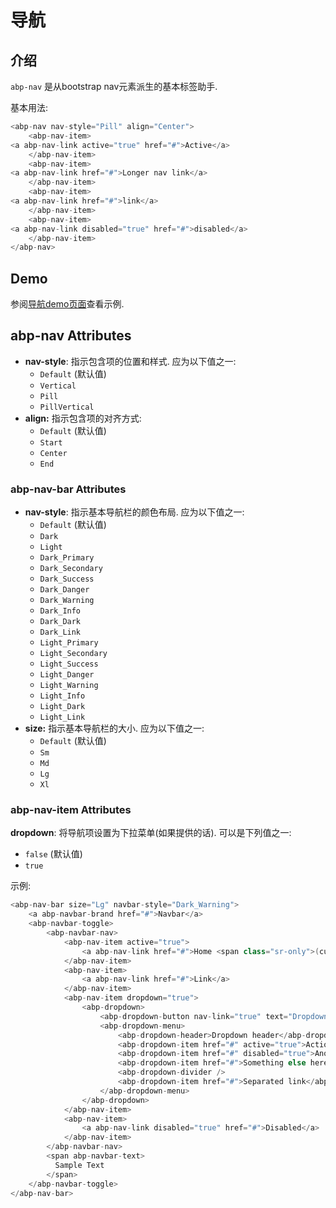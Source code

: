 # 导航

## 介绍

`abp-nav` 是从bootstrap nav元素派生的基本标签助手.

基本用法:

````csharp
<abp-nav nav-style="Pill" align="Center">
    <abp-nav-item>
<a abp-nav-link active="true" href="#">Active</a>
    </abp-nav-item>
    <abp-nav-item>
<a abp-nav-link href="#">Longer nav link</a>
    </abp-nav-item>
    <abp-nav-item>
<a abp-nav-link href="#">link</a>
    </abp-nav-item>
    <abp-nav-item>
<a abp-nav-link disabled="true" href="#">disabled</a>
    </abp-nav-item>
</abp-nav>
````

## Demo

参阅[导航demo页面](https://bootstrap-taghelpers.abp.io/Components/Navs)查看示例.

## abp-nav Attributes

- **nav-style**:  指示包含项的位置和样式. 应为以下值之一:
  * `Default` (默认值)
  * `Vertical`
  * `Pill`
  * `PillVertical`
- **align:** 指示包含项的对齐方式:
  * `Default` (默认值)
  * `Start`
  * `Center`
  * `End`

### abp-nav-bar Attributes

- **nav-style**:  指示基本导航栏的颜色布局. 应为以下值之一:
  * `Default` (默认值)
  * `Dark`
  * `Light`
  * `Dark_Primary`
  * `Dark_Secondary`
  * `Dark_Success`
  * `Dark_Danger`
  * `Dark_Warning`
  * `Dark_Info`
  * `Dark_Dark`
  * `Dark_Link`
  * `Light_Primary`
  * `Light_Secondary`
  * `Light_Success`
  * `Light_Danger`
  * `Light_Warning`
  * `Light_Info`
  * `Light_Dark`
  * `Light_Link`
- **size:** 指示基本导航栏的大小. 应为以下值之一:
  * `Default` (默认值)
  * `Sm`
  * `Md`
  * `Lg`
  * `Xl`

### abp-nav-item Attributes

**dropdown**: 将导航项设置为下拉菜单(如果提供的话). 可以是下列值之一:

* `false` (默认值)
* `true`

示例:

````csharp
<abp-nav-bar size="Lg" navbar-style="Dark_Warning">
    <a abp-navbar-brand href="#">Navbar</a>
    <abp-navbar-toggle>
        <abp-navbar-nav>
            <abp-nav-item active="true">
                <a abp-nav-link href="#">Home <span class="sr-only">(current)</span></a>
            </abp-nav-item>
            <abp-nav-item>
                <a abp-nav-link href="#">Link</a>
            </abp-nav-item>
            <abp-nav-item dropdown="true">
                <abp-dropdown>
                    <abp-dropdown-button nav-link="true" text="Dropdown" />
                    <abp-dropdown-menu>
                        <abp-dropdown-header>Dropdown header</abp-dropdown-header>
                        <abp-dropdown-item href="#" active="true">Action</abp-dropdown-item>
                        <abp-dropdown-item href="#" disabled="true">Another disabled action</abp-dropdown-item>
                        <abp-dropdown-item href="#">Something else here</abp-dropdown-item>
                        <abp-dropdown-divider />
                        <abp-dropdown-item href="#">Separated link</abp-dropdown-item>
                    </abp-dropdown-menu>
                </abp-dropdown>
            </abp-nav-item>
            <abp-nav-item>
                <a abp-nav-link disabled="true" href="#">Disabled</a>
            </abp-nav-item>
        </abp-navbar-nav>            
        <span abp-navbar-text>
          Sample Text
        </span>
    </abp-navbar-toggle>
</abp-nav-bar>
````
